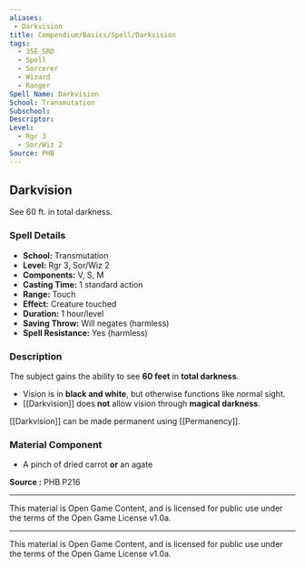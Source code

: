 ```yaml
---
aliases:
 - Darkvision
title: Compendium/Basics/Spell/Darkvision
tags:
  - 35E_SRD
  - Spell
  - Sorcerer
  - Wizard
  - Ranger
Spell Name: Darkvision
School: Transmutation
Subschool: 
Descriptor: 
Level:
  - Rgr 3
  - Sor/Wiz 2
Source: PHB
---
```


## Darkvision

See 60 ft. in total darkness.

### Spell Details

- **School:** Transmutation  
- **Level:** Rgr 3, Sor/Wiz 2  
- **Components:** V, S, M  
- **Casting Time:** 1 standard action  
- **Range:** Touch  
- **Effect:** Creature touched  
- **Duration:** 1 hour/level  
- **Saving Throw:** Will negates (harmless)  
- **Spell Resistance:** Yes (harmless)  

### Description

The subject gains the ability to see **60 feet** in **total darkness**.  
- Vision is in **black and white**, but otherwise functions like normal sight.  
- [[Darkvision]] does **not** allow vision through **magical darkness**.

[[Darkvision]] can be made permanent using [[Permanency]].

### Material Component

- A pinch of dried carrot **or** an agate


**Source :** PHB P216

---

This material is Open Game Content, and is licensed for public use under  
the terms of the Open Game License v1.0a.

---

This material is Open Game Content, and is licensed for public use under the terms of the Open Game License v1.0a.
